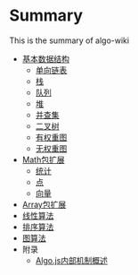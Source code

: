 # Summary

This is the summary of algo-wiki

<!--* [Overview](Home.md)-->
* [基本数据结构](type/index.md)
  * [单向链表](type/linkedlist.md)
  * [栈](type/stack.md)
  * [队列](type/queue.md)
  * [堆](type/heap.md)
  * [并查集](type/quickfind.md)
  * [二叉树](type/bst.md)
  * [有权重图](type/graph.md)
  * [无权重图](type/graphw.md)
* [Math包扩展](math/index.md)
  * [统计](math/stats.md)
  * [点](math/point.md)
  * [向量](math/vector.md)
* [Array包扩展](array/index.md)
* [线性算法](linear/index.md)
* [排序算法](sorting/index.md)
* [图算法](graph/index.md)
* 附录
  * [Algo.js内部机制概述](inside.md)
